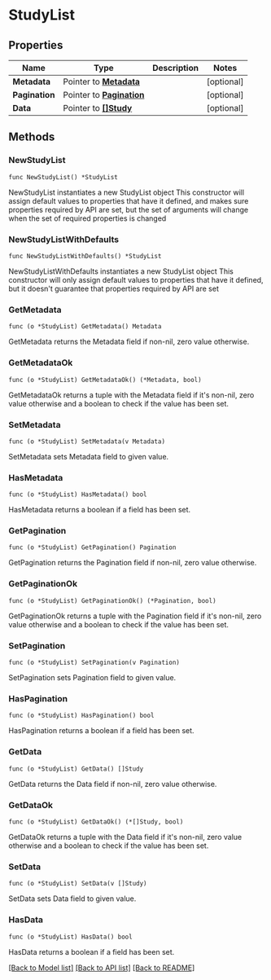 # StudyList

## Properties

Name | Type | Description | Notes
------------ | ------------- | ------------- | -------------
**Metadata** | Pointer to [**Metadata**](Metadata.md) |  | [optional] 
**Pagination** | Pointer to [**Pagination**](Pagination.md) |  | [optional] 
**Data** | Pointer to [**[]Study**](Study.md) |  | [optional] 

## Methods

### NewStudyList

`func NewStudyList() *StudyList`

NewStudyList instantiates a new StudyList object
This constructor will assign default values to properties that have it defined,
and makes sure properties required by API are set, but the set of arguments
will change when the set of required properties is changed

### NewStudyListWithDefaults

`func NewStudyListWithDefaults() *StudyList`

NewStudyListWithDefaults instantiates a new StudyList object
This constructor will only assign default values to properties that have it defined,
but it doesn't guarantee that properties required by API are set

### GetMetadata

`func (o *StudyList) GetMetadata() Metadata`

GetMetadata returns the Metadata field if non-nil, zero value otherwise.

### GetMetadataOk

`func (o *StudyList) GetMetadataOk() (*Metadata, bool)`

GetMetadataOk returns a tuple with the Metadata field if it's non-nil, zero value otherwise
and a boolean to check if the value has been set.

### SetMetadata

`func (o *StudyList) SetMetadata(v Metadata)`

SetMetadata sets Metadata field to given value.

### HasMetadata

`func (o *StudyList) HasMetadata() bool`

HasMetadata returns a boolean if a field has been set.

### GetPagination

`func (o *StudyList) GetPagination() Pagination`

GetPagination returns the Pagination field if non-nil, zero value otherwise.

### GetPaginationOk

`func (o *StudyList) GetPaginationOk() (*Pagination, bool)`

GetPaginationOk returns a tuple with the Pagination field if it's non-nil, zero value otherwise
and a boolean to check if the value has been set.

### SetPagination

`func (o *StudyList) SetPagination(v Pagination)`

SetPagination sets Pagination field to given value.

### HasPagination

`func (o *StudyList) HasPagination() bool`

HasPagination returns a boolean if a field has been set.

### GetData

`func (o *StudyList) GetData() []Study`

GetData returns the Data field if non-nil, zero value otherwise.

### GetDataOk

`func (o *StudyList) GetDataOk() (*[]Study, bool)`

GetDataOk returns a tuple with the Data field if it's non-nil, zero value otherwise
and a boolean to check if the value has been set.

### SetData

`func (o *StudyList) SetData(v []Study)`

SetData sets Data field to given value.

### HasData

`func (o *StudyList) HasData() bool`

HasData returns a boolean if a field has been set.


[[Back to Model list]](../README.md#documentation-for-models) [[Back to API list]](../README.md#documentation-for-api-endpoints) [[Back to README]](../README.md)


